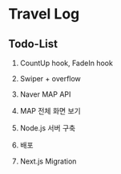 # Travel Log

## Todo-List

1. CountUp hook, FadeIn hook

2. Swiper + overflow

3. Naver MAP API

4. MAP 전체 화면 보기

5. Node.js 서버 구축

6. 배포

7. Next.js Migration
